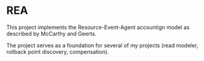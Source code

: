 # REA

This project implements the Resource-Event-Agent accountign model as described by McCarthy and Geerts. 

The project serves as a foundation for several of my projects (read modeler, rollback point discovery, compensation).
